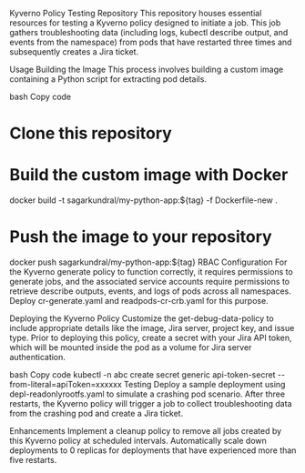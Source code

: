 Kyverno Policy Testing Repository
This repository houses essential resources for testing a Kyverno policy designed to initiate a job. This job gathers troubleshooting data (including logs, kubectl describe output, and events from the namespace) from pods that have restarted three times and subsequently creates a Jira ticket.

Usage
Building the Image
This process involves building a custom image containing a Python script for extracting pod details.

bash
Copy code
# Clone this repository
# Build the custom image with Docker
docker build -t sagarkundral/my-python-app:${tag} -f Dockerfile-new .

# Push the image to your repository
docker push sagarkundral/my-python-app:${tag}
RBAC Configuration
For the Kyverno generate policy to function correctly, it requires permissions to generate jobs, and the associated service accounts require permissions to retrieve describe outputs, events, and logs of pods across all namespaces. Deploy cr-generate.yaml and readpods-cr-crb.yaml for this purpose.

Deploying the Kyverno Policy
Customize the get-debug-data-policy to include appropriate details like the image, Jira server, project key, and issue type. Prior to deploying this policy, create a secret with your Jira API token, which will be mounted inside the pod as a volume for Jira server authentication.

bash
Copy code
kubectl -n abc create secret generic api-token-secret --from-literal=apiToken=xxxxxx
Testing
Deploy a sample deployment using depl-readonlyrootfs.yaml to simulate a crashing pod scenario. After three restarts, the Kyverno policy will trigger a job to collect troubleshooting data from the crashing pod and create a Jira ticket.

Enhancements
Implement a cleanup policy to remove all jobs created by this Kyverno policy at scheduled intervals.
Automatically scale down deployments to 0 replicas for deployments that have experienced more than five restarts.
